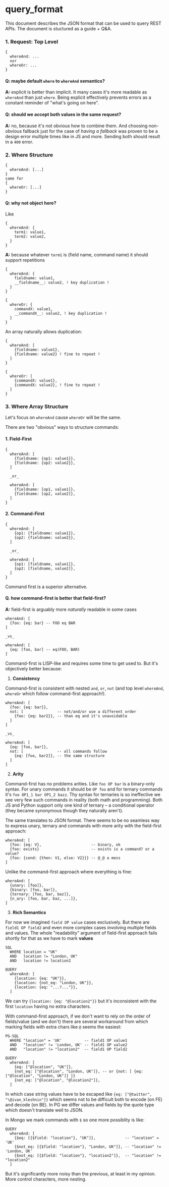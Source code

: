 # query_format

This document describes the JSON format that can be used to query REST APIs.
The document is stuctured as a guide + Q&A.

### 1. Request: Top Level

```
{
  whereAnd: ...
  xor
  whereOr: ...
}
```

#### Q: maybe default `where` to `whereAnd` semantics?

**A:** explicit is better than implicit. It many cases it's more readable as `whereAnd` than just `where`.
Being explicit effectively prevents errors as a constant reminder of "what's going on here".

#### Q: should we accept both values in the same request?

**A:** no, because it's not obvious how to combine them. And choosing non-obvious fallback
just for the case of _having a fallback_ was proven to be a design error multiple times like in JS and more.
Sending both should result in a `400` error.

### 2. Where Structure

```
{
  whereAnd: [...]  
}
same for
{
  whereOr: [...]
}
```

#### Q: why not object here?

Like

```
{
  whereAnd: { 
    term1: value1,
    term2: value2,
  }  
}
```

**A:** because whatever `term1` is (field name, command name) it should support repetitions

```
{
  whereAnd: { 
    fieldname: value1,
    __fieldname__: value2, ! key duplication !
  }  
}

{
  whereOr: { 
    commandX: value1,
    __commandX__: value2, ! key duplication !
  }  
}
```

An array naturally allows duplication:

```
{
  whereAnd: [ 
    {fieldname: value1},
    {fieldname: value2} ! fine to repeat !
  ]
}

{
  whereOr: [
    {commandX: value1},
    {commandX: value2}, ! fine to repeat !
  ]
}
```
 
### 3. Where Array Structure

Let's focus on `whereAnd` cause `whereOr` will be the same.

There are two "obvious" ways to structure commands:

#### 1. Field-First

```
{
  whereAnd: [ 
    {fieldname: {op1: value1}},
    {fieldname: {op2: value2}},
  ]
  
  _or_
  
  whereAnd: [ 
    {fieldname: [op1, value1]},
    {fieldname: [op2, value2]},
  ]
}
```

#### 2. Command-First

```
{
  whereAnd: [ 
    {op1: {fieldname: value1}},
    {op2: {fieldname: value2}},
  ]
  
  _or_
  
  whereAnd: [ 
    {op1: [fieldname, value1]},
    {op2: [fieldname, value2]},
  ]
}
```

Command first is a superior alternative.

#### Q. how command-first is better that field-first?

**A:** field-first is arguably more _naturally_ readable in some cases

```
whereAnd: [ 
  {foo: {eq: bar} -- FOO eq BAR
]

_vs_

whereAnd: [ 
  {eq: [foo, bar] -- eq(FOO, BAR)
]
```

Command-first is LISP-like and requires some time to get used to. But it's objectively better because:

1. **Consistency**

Command-first is consistent with nested `and`, `or`, `not` (and top level `whereAnd`, `whereOr` which follow command-first approach!).

```
whereAnd: [
  {foo: {eq: bar}}, 
  not: [               -- not/and/or use a different order
    {foo: {eq: bar2}}, -- than eq and it's unavoidable
  ] 
]

_vs_

whereAnd: [
  {eq: [foo, bar]},
  not: [               -- all commands follow 
    {eq: [foo, bar2]}, -- the same structure
  ] 
]
```

2. **Arity**

Command-first has no problems arities. Like `foo OP bar` is a binary-only syntax. For unary commands it should be `OP foo` and for ternary commands it's `foo OP1_1 bar OP1_2 bazz`. Thy syntax for ternaries is so ineffective we see very few such commands in reality (both math and programming). Both JS and Python support only one kind
of ternary – a conditional operator (they became synonymous though they naturally aren't).

The same translates to JSON format. There seems to be no seamless way to express unary, ternary and commands with more arity with the field-first approach:

```
whereAnd: [
  {foo: {eq: V},                      -- binary, ok
  {foo: exists}                       -- exists is a command? or a value?
  {foo: {cond: {then: V1, else: V2}}} -- @_@ a mess
]
```

Unlike the command-first approach where everything is fine:

```
whereAnd: [
  {unary: [foo]},
  {binary: [foo, bar]},
  {ternary: [foo, bar, baz]},
  {n_ary: [foo, bar, baz, ...]},
]
```

3. **Rich Semantics**

For now we imagined `field OP value` cases exclusively. But there are `field1 OP field2` and even more complex cases involving multiple fields and values.
The whole "readability" argument of field-first approach fails shortly for that as we have to mark **values**

```
SQL
  WHERE location = "UK"
  AND   location != "London, UK"
  AND   location != location2

QUERY
  whereAnd: [
    {location: {eq: "UK"}},
    {location: {not_eq: "London, UK"}},
    {location: {eq: "...?..."}},       
  ]
```

We can try `{location: {eq: "@location2"}}` but it's inconsistent with the first `location` having no extra characters.

With command-first approach, if we don't want to rely on the order of fields/value (and we don't)
there are several workaround from which marking fields with extra chars like `@` seems the easiest:

```
PG-SQL
  WHERE "location" = 'UK'          -- field1 OP value1 
  AND   "location" != 'London, UK' -- field1 OP value2
  AND   "location" != "location2"  -- field1 OP field2

QUERY
  whereAnd: [
    {eq: ["@location", "UK"]},
    {not_eq: ["@location", "London, UK"]}, -- or {not: [ {eq: ["@location", "London, UK"]} ]}
    {not_eq: ["@location", "@location2"]},       
  ]
```

In which case string values have to be escaped like `{eq: ["@twitter", "\@ivan_kleshnin"]}` which seems not to be difficult
both to encode (on FE) and decode (on BE). In PG we differ values and fields by the quote type which doesn't translate well to JSON.

In Mongo we mark commands with `$` so one more possiblity is like:

```
QUERY
  whereAnd: [
    {$eq: [{$field: "location"}, "UK"]},             -- "location" = 'UK'
    {$not_eq: [{$field: "location"}, "London, UK"]}, -- "location" != 'London, UK'
    {$not_eq: [{$field: "location"}, "location2"]},  -- "location" != "location2"      
  ]
```

But it's significantly more noisy than the previous, at least in my opinion. More control characters, more nesting.
